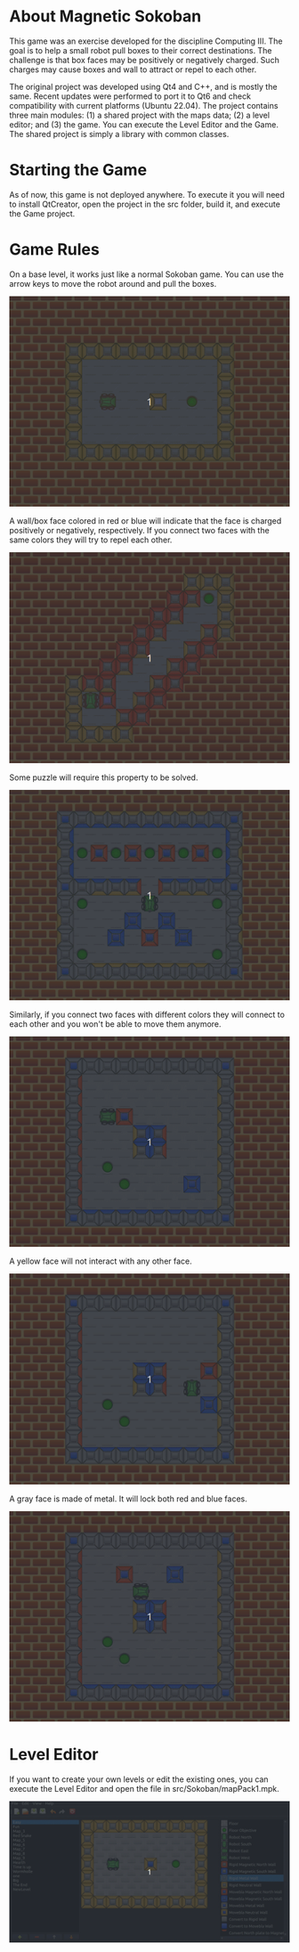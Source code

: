 # About Magnetic Sokoban

This game was an exercise developed for the discipline Computing III. The goal is to help a small robot pull boxes to their correct destinations. The challenge is that box faces may be positively or negatively charged. Such charges may cause boxes and wall to attract or repel to each other.

The original project was developed using Qt4 and C++, and is mostly the same. Recent updates were performed to port it to Qt6 and check compatibility with current platforms (Ubuntu 22.04). The project contains three main modules: (1) a shared project with the maps data; (2) a level editor; and (3) the game. You can execute the Level Editor and the Game. The shared project is simply a library with common classes.

# Starting the Game

As of now, this game is not deployed anywhere. To execute it you will need to install QtCreator, open the project in the src folder, build it, and execute the Game project.

# Game Rules

On a base level, it works just like a normal Sokoban game. You can use the arrow keys to move the robot around and pull the boxes.

![Gameplay](imgs/game1.gif)

A wall/box face colored in red or blue will indicate that the face is charged positively or negatively, respectively. If you connect two faces with the same colors they will try to repel each other.

![Gameplay](imgs/game2.gif)

Some puzzle will require this property to be solved.

![Gameplay](imgs/game5.gif)

Similarly, if you connect two faces with different colors they will connect to each other and you won't be able to move them anymore.

![Gameplay](imgs/game3.gif)

A yellow face will not interact with any other face.

![Gameplay](imgs/game6.gif)

A gray face is made of metal. It will lock both red and blue faces.

![Gameplay](imgs/game7.gif)

# Level Editor

If you want to create your own levels or edit the existing ones, you can execute the Level Editor and open the file in src/Sokoban/mapPack1.mpk.

![Gameplay](imgs/editor.gif)

